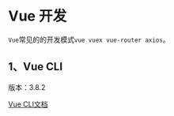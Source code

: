 # Vue 开发

`Vue`常见的的开发模式`vue vuex vue-router axios`。

## 1、Vue CLI

版本：3.8.2

[Vue CLI文档](https://cli.vuejs.org/zh/guide/)
